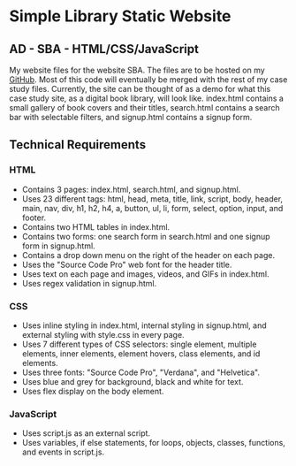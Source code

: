 # Simple Library Static Website

## AD - SBA - HTML/CSS/JavaScript

My website files for the website SBA. The files are to be hosted on my [GitHub](https://github.com/AAAAAAidan/Simple-Library/tree/master/staticwebsite). Most of this code will eventually be merged with the rest of my case study files. Currently, the site can be thought of as a demo for what this case study site, as a digital book library, will look like. index.html contains a small gallery of book covers and their titles, search.html contains a search bar with selectable filters, and signup.html contains a signup form.

## Technical Requirements

### HTML

* Contains 3 pages: index.html, search.html, and signup.html.
* Uses 23 different tags: html, head, meta, title, link, script, body, header, main, nav, div, h1, h2, h4, a, button, ul, li, form, select, option, input, and footer.
* Contains two HTML tables in index.html.
* Contains two forms: one search form in search.html and one signup form in signup.html.
* Contains a drop down menu on the right of the header on each page.
* Uses the "Source Code Pro" web font for the header title.
* Uses text on each page and images, videos, and GIFs in index.html.
* Uses regex validation in signup.html.

### CSS

* Uses inline styling in index.html, internal styling in signup.html, and external styling with style.css in every page.
* Uses 7 different types of CSS selectors: single element, multiple elements, inner elements, element hovers, class elements, and id elements.
* Uses three fonts: "Source Code Pro", "Verdana", and "Helvetica".
* Uses blue and grey for background, black and white for text.
* Uses flex display on the body element.

### JavaScript

* Uses script.js as an external script.
* Uses variables, if else statements, for loops, objects, classes, functions, and events in script.js.
